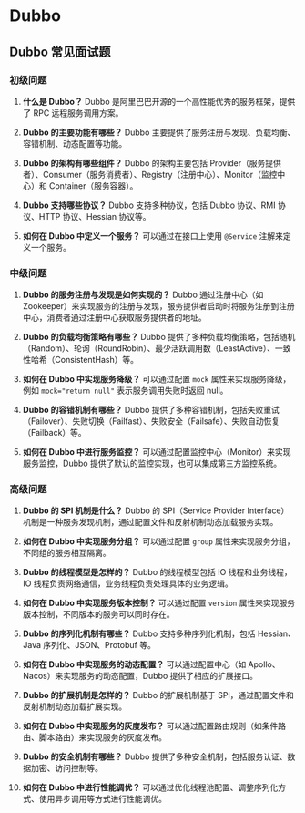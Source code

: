 # Dubbo

## Dubbo 常见面试题

<!-- notecardId: 1739259737342 -->

### 初级问题

1. **什么是 Dubbo？**
   Dubbo 是阿里巴巴开源的一个高性能优秀的服务框架，提供了 RPC 远程服务调用方案。

2. **Dubbo 的主要功能有哪些？**
   Dubbo 主要提供了服务注册与发现、负载均衡、容错机制、动态配置等功能。

3. **Dubbo 的架构有哪些组件？**
   Dubbo 的架构主要包括 Provider（服务提供者）、Consumer（服务消费者）、Registry（注册中心）、Monitor（监控中心）和 Container（服务容器）。

4. **Dubbo 支持哪些协议？**
   Dubbo 支持多种协议，包括 Dubbo 协议、RMI 协议、HTTP 协议、Hessian 协议等。

5. **如何在 Dubbo 中定义一个服务？**
   可以通过在接口上使用 `@Service` 注解来定义一个服务。

### 中级问题

1. **Dubbo 的服务注册与发现是如何实现的？**
   Dubbo 通过注册中心（如 Zookeeper）来实现服务的注册与发现，服务提供者启动时将服务注册到注册中心，消费者通过注册中心获取服务提供者的地址。

2. **Dubbo 的负载均衡策略有哪些？**
   Dubbo 提供了多种负载均衡策略，包括随机（Random）、轮询（RoundRobin）、最少活跃调用数（LeastActive）、一致性哈希（ConsistentHash）等。

3. **如何在 Dubbo 中实现服务降级？**
   可以通过配置 `mock` 属性来实现服务降级，例如 `mock="return null"` 表示服务调用失败时返回 null。

4. **Dubbo 的容错机制有哪些？**
   Dubbo 提供了多种容错机制，包括失败重试（Failover）、失败切换（Failfast）、失败安全（Failsafe）、失败自动恢复（Failback）等。

5. **如何在 Dubbo 中进行服务监控？**
   可以通过配置监控中心（Monitor）来实现服务监控，Dubbo 提供了默认的监控实现，也可以集成第三方监控系统。

### 高级问题

1. **Dubbo 的 SPI 机制是什么？**
   Dubbo 的 SPI（Service Provider Interface）机制是一种服务发现机制，通过配置文件和反射机制动态加载服务实现。

2. **如何在 Dubbo 中实现服务分组？**
   可以通过配置 `group` 属性来实现服务分组，不同组的服务相互隔离。

3. **Dubbo 的线程模型是怎样的？**
   Dubbo 的线程模型包括 IO 线程和业务线程，IO 线程负责网络通信，业务线程负责处理具体的业务逻辑。

4. **如何在 Dubbo 中实现服务版本控制？**
   可以通过配置 `version` 属性来实现服务版本控制，不同版本的服务可以同时存在。

5. **Dubbo 的序列化机制有哪些？**
   Dubbo 支持多种序列化机制，包括 Hessian、Java 序列化、JSON、Protobuf 等。

6. **如何在 Dubbo 中实现服务的动态配置？**
   可以通过配置中心（如 Apollo、Nacos）来实现服务的动态配置，Dubbo 提供了相应的扩展接口。

7. **Dubbo 的扩展机制是怎样的？**
   Dubbo 的扩展机制基于 SPI，通过配置文件和反射机制动态加载扩展实现。

8. **如何在 Dubbo 中实现服务的灰度发布？**
   可以通过配置路由规则（如条件路由、脚本路由）来实现服务的灰度发布。

9. **Dubbo 的安全机制有哪些？**
   Dubbo 提供了多种安全机制，包括服务认证、数据加密、访问控制等。

10. **如何在 Dubbo 中进行性能调优？**
    可以通过优化线程池配置、调整序列化方式、使用异步调用等方式进行性能调优。
